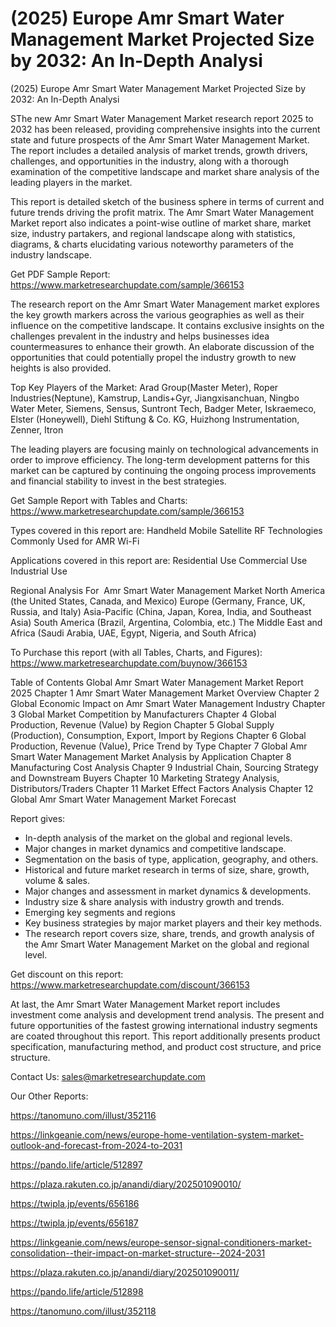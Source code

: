 # (2025) Europe Amr Smart Water Management Market Projected Size by 2032: An In-Depth Analysi

(2025) Europe Amr Smart Water Management Market Projected Size by 2032: An In-Depth Analysi

SThe new Amr Smart Water Management Market research report 2025 to 2032 has been released, providing comprehensive insights into the current state and future prospects of the Amr Smart Water Management Market. The report includes a detailed analysis of market trends, growth drivers, challenges, and opportunities in the industry, along with a thorough examination of the competitive landscape and market share analysis of the leading players in the market.

This report is detailed sketch of the business sphere in terms of current and future trends driving the profit matrix. The Amr Smart Water Management Market report also indicates a point-wise outline of market share, market size, industry partakers, and regional landscape along with statistics, diagrams, & charts elucidating various noteworthy parameters of the industry landscape.

Get PDF Sample Report: https://www.marketresearchupdate.com/sample/366153

The research report on the Amr Smart Water Management market explores the key growth markers across the various geographies as well as their influence on the competitive landscape. It contains exclusive insights on the challenges prevalent in the industry and helps businesses idea countermeasures to enhance their growth. An elaborate discussion of the opportunities that could potentially propel the industry growth to new heights is also provided.

Top Key Players of the Market:
Arad Group(Master Meter), Roper Industries(Neptune), Kamstrup, Landis+Gyr, Jiangxisanchuan, Ningbo Water Meter, Siemens, Sensus, Suntront Tech, Badger Meter, Iskraemeco, Elster (Honeywell), Diehl Stiftung & Co. KG, Huizhong Instrumentation, Zenner, Itron


The leading players are focusing mainly on technological advancements in order to improve efficiency. The long-term development patterns for this market can be captured by continuing the ongoing process improvements and financial stability to invest in the best strategies.

Get Sample Report with Tables and Charts: https://www.marketresearchupdate.com/sample/366153

Types covered in this report are:
Handheld
Mobile
Satellite
RF Technologies Commonly Used for AMR
Wi-Fi


Applications covered in this report are:
Residential Use
Commercial Use
Industrial Use


Regional Analysis For  Amr Smart Water Management Market
North America (the United States, Canada, and Mexico)
Europe (Germany, France, UK, Russia, and Italy)
Asia-Pacific (China, Japan, Korea, India, and Southeast Asia)
South America (Brazil, Argentina, Colombia, etc.)
The Middle East and Africa (Saudi Arabia, UAE, Egypt, Nigeria, and South Africa)

To Purchase this report (with all Tables, Charts, and Figures): https://www.marketresearchupdate.com/buynow/366153

Table of Contents
Global Amr Smart Water Management Market Report 2025
Chapter 1 Amr Smart Water Management Market Overview
Chapter 2 Global Economic Impact on Amr Smart Water Management Industry
Chapter 3 Global Market Competition by Manufacturers
Chapter 4 Global Production, Revenue (Value) by Region
Chapter 5 Global Supply (Production), Consumption, Export, Import by Regions
Chapter 6 Global Production, Revenue (Value), Price Trend by Type
Chapter 7 Global Amr Smart Water Management Market Analysis by Application
Chapter 8 Manufacturing Cost Analysis
Chapter 9 Industrial Chain, Sourcing Strategy and Downstream Buyers
Chapter 10 Marketing Strategy Analysis, Distributors/Traders
Chapter 11 Market Effect Factors Analysis
Chapter 12 Global Amr Smart Water Management Market Forecast

Report gives:

- In-depth analysis of the market on the global and regional levels.
- Major changes in market dynamics and competitive landscape.
- Segmentation on the basis of type, application, geography, and others.
- Historical and future market research in terms of size, share, growth, volume & sales.
- Major changes and assessment in market dynamics & developments.
- Industry size & share analysis with industry growth and trends.
- Emerging key segments and regions
- Key business strategies by major market players and their key methods.
- The research report covers size, share, trends, and growth analysis of the Amr Smart Water Management Market on the global and regional level.

Get discount on this report: https://www.marketresearchupdate.com/discount/366153

At last, the Amr Smart Water Management Market report includes investment come analysis and development trend analysis. The present and future opportunities of the fastest growing international industry segments are coated throughout this report. This report additionally presents product specification, manufacturing method, and product cost structure, and price structure.

Contact Us:
sales@marketresearchupdate.com

Our Other Reports:

https://tanomuno.com/illust/352116

https://linkgeanie.com/news/europe-home-ventilation-system-market-outlook-and-forecast-from-2024-to-2031

https://pando.life/article/512897

https://plaza.rakuten.co.jp/anandi/diary/202501090010/

https://twipla.jp/events/656186

https://twipla.jp/events/656187

https://linkgeanie.com/news/europe-sensor-signal-conditioners-market-consolidation--their-impact-on-market-structure--2024-2031

https://plaza.rakuten.co.jp/anandi/diary/202501090011/

https://pando.life/article/512898

https://tanomuno.com/illust/352118
